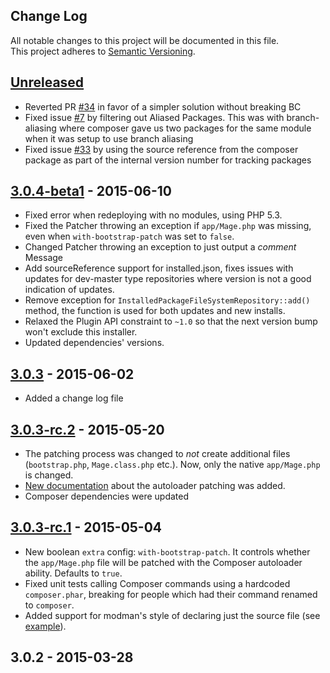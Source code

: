 ## Change Log
All notable changes to this project will be documented in this file.  
This project adheres to [Semantic Versioning](http://semver.org/).

## [Unreleased][unreleased]
- Reverted PR [#34](https://github.com/Cotya/magento-composer-installer/pull/34) in favor of a simpler solution without breaking BC
- Fixed issue [#7](https://github.com/Cotya/magento-composer-installer/issues/7) by filtering out Aliased Packages. This was with branch-aliasing where composer gave us two packages for the same module when it was setup to use branch aliasing
- Fixed issue [#33](https://github.com/Cotya/magento-composer-installer/issues/33) by using the source reference from the composer package as part of the internal version number for tracking packages

## [3.0.4-beta1] - 2015-06-10
- Fixed error when redeploying with no modules, using PHP 5.3.
- Fixed the Patcher throwing an exception if `app/Mage.php` was missing, 
  even when `with-bootstrap-patch` was set to `false`.
- Changed Patcher throwing an exception to just output a *comment* Message
- Add sourceReference support for installed.json, fixes issues with updates for dev-master type repositories
  where version is not a good indication of updates.
- Remove exception for `InstalledPackageFileSystemRepository::add()` method,
  the function is used for both updates and new installs.
- Relaxed the Plugin API constraint to `~1.0` so that the next version 
  bump won't exclude this installer.
- Updated dependencies' versions.

## [3.0.3] - 2015-06-02
- Added a change log file

## [3.0.3-rc.2] - 2015-05-20
- The patching process was changed to _not_ create additional files (`bootstrap.php`, `Mage.class.php` etc.).
  Now, only the native `app/Mage.php` is changed.
- [New documentation](https://github.com/Cotya/magento-composer-installer/blob/3.0/doc/Autoloading.md) about the autoloader patching was added.
- Composer dependencies were updated

## [3.0.3-rc.1] - 2015-05-04
- New boolean `extra` config: `with-bootstrap-patch`. It controls whether the `app/Mage.php`
  file will be patched with the Composer autoloader ability. Defaults to `true`.
- Fixed unit tests calling Composer commands using a hardcoded `composer.phar`, breaking
  for people which had their command renamed to `composer`.
- Added support for modman's style of declaring just the source file (see [example](https://github.com/colinmollenhour/modman/blob/d58b80f2f9e60d3287577480ad78066d44ed530c/modman#L109-L110)).

## 3.0.2 - 2015-03-28

[unreleased]: https://github.com/Cotya/magento-composer-installer/compare/3.0.4-beta1...HEAD
[3.0.4-beta1]: https://github.com/Cotya/magento-composer-installer/compare/3.0.3...3.0.4-beta1
[3.0.3]: https://github.com/Cotya/magento-composer-installer/compare/3.0.3-rc.2...3.0.3
[3.0.3-rc.2]: https://github.com/Cotya/magento-composer-installer/compare/3.0.3-rc.1...3.0.3-rc.2
[3.0.3-rc.1]: https://github.com/Cotya/magento-composer-installer/compare/3.0.2...3.0.3-rc.1
